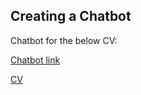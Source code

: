 ## Creating a Chatbot

Chatbot for the below CV:

[Chatbot link](https://www.chatbase.co/chatbot-iframe/yRCOGf6xyoIZCGKreX8_H)

[CV](https://github.com/ruth-zhang-work/Portfolio/blob/f56cc395e866296b21bf5c12b6563e970d1b7ebf/Ruth%20Zhang%20CV.pdf)
